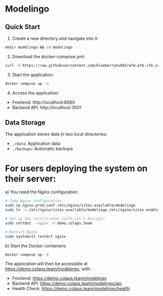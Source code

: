 # Modelingo

## Quick Start

1. Create a new directory and navigate into it:
```bash
mkdir modelingo && cd modelingo
```

2. Download the docker-compose.yml:
```bash
curl -O https://raw.githubusercontent.com/blueberryhub92/afm-pfm-ifm-interactive-explanation/main/docker-compose.yml
```

3. Start the application:
```bash
docker compose up -d
```

4. Access the application:
- Frontend: http://localhost:8080
- Backend API: http://localhost:3001

## Data Storage
The application stores data in two local directories:
- `./data`: Application data
- `./backups`: Automatic backups



# For users deploying the system on their server:

a) You need the Nginx configuration:
```bash
# Copy Nginx configuration
sudo cp nginx.prod.conf /etc/nginx/sites-available/modelingo
sudo ln -s /etc/nginx/sites-available/modelingo /etc/nginx/sites-enabled/

# Set up SSL certificates (with Let's Encrypt)
sudo certbot --nginx -d demo.colaps.team

# Restart Nginx
sudo systemctl restart nginx
```

b) Start the Docker containers:
```bash
docker compose up -d
```

The application will then be accessible at https://demo.colaps.team/modelingo, with:
- Frontend: https://demo.colaps.team/modelingo
- Backend API: https://demo.colaps.team/modelingo/api
- Health Check: https://demo.colaps.team/modelingo/health
